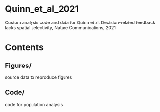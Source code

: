 # Quinn_et_al_2021
Custom analysis code and data for Quinn et al. Decision-related feedback lacks spatial selectivity, Nature Communications, 2021

# Contents
## Figures/
source data to reproduce figures

## Code/ 
code for population analysis
